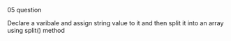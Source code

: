 05 question

Declare a varibale and assign string value to it and then split it into an array using split() method

